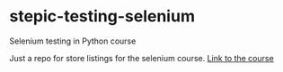 # stepic-testing-selenium
Selenium testing in Python course 

Just a repo for store listings for the selenium course.
[Link to the course](https://stepik.org/course/575)

